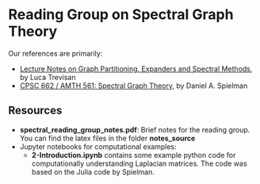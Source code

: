 # Reading Group on Spectral Graph Theory

Our references are primarily:

- [Lecture Notes on Graph Partitioning, Expanders and Spectral Methods](https://people.eecs.berkeley.edu/~luca/books/expanders-2016.pdf), by  Luca Trevisan
- [CPSC 662 / AMTH 561: Spectral Graph Theory](http://www.cs.yale.edu/homes/spielman/561/561schedule.html), by Daniel A. Spielman



## Resources

- **spectral_reading_group_notes.pdf**: Brief notes for the reading group. You can find the latex files in the folder **notes_source**
- Jupyter notebooks for computational examples:
  - **2-Introduction.ipynb** contains some example python code for computationally understanding Laplacian matrices. The code was based on the Julia code by Spielman.

